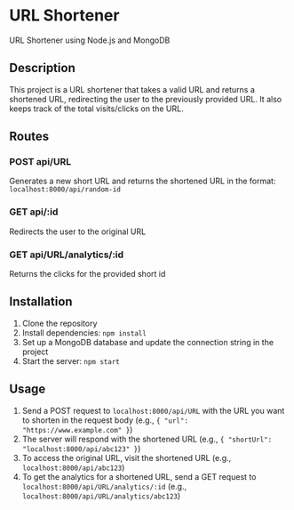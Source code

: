 # URL Shortener

URL Shortener using Node.js and MongoDB

## Description

This project is a URL shortener that takes a valid URL and returns a shortened URL, redirecting the user to the previously provided URL. It also keeps track of the total visits/clicks on the URL.

## Routes

### POST api/URL

Generates a new short URL and returns the shortened URL in the format: `localhost:8000/api/random-id`

### GET api/:id

Redirects the user to the original URL

### GET api/URL/analytics/:id

Returns the clicks for the provided short id

## Installation

1. Clone the repository
2. Install dependencies: `npm install`
3. Set up a MongoDB database and update the connection string in the project
4. Start the server: `npm start`

## Usage

1. Send a POST request to `localhost:8000/api/URL` with the URL you want to shorten in the request body (e.g., `{ "url": "https://www.example.com" }`)
2. The server will respond with the shortened URL (e.g., `{ "shortUrl": "localhost:8000/api/abc123" }`)
3. To access the original URL, visit the shortened URL (e.g., `localhost:8000/api/abc123`)
4. To get the analytics for a shortened URL, send a GET request to `localhost:8000/api/URL/analytics/:id` (e.g., `localhost:8000/api/URL/analytics/abc123`)
